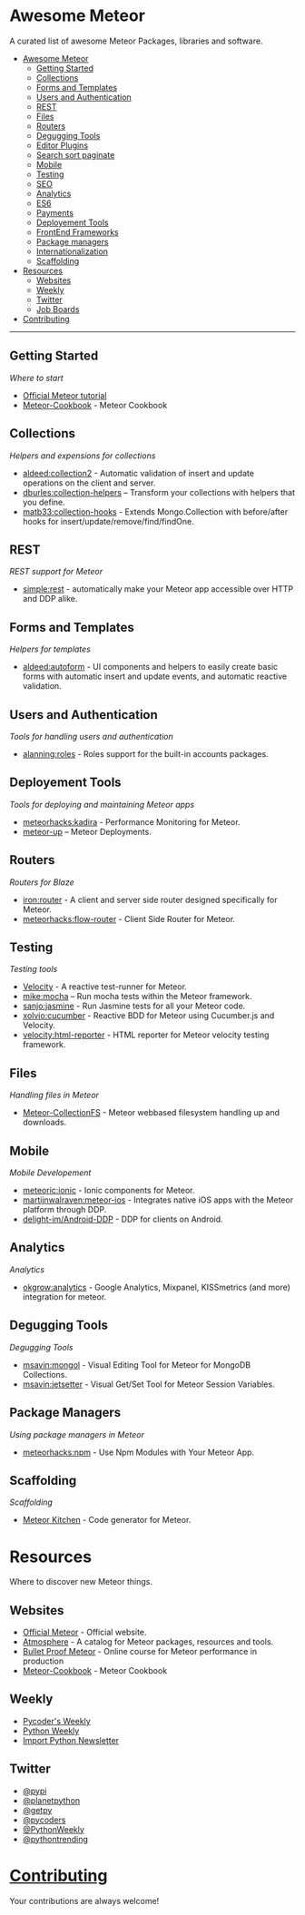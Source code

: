 # Awesome Meteor

A curated list of awesome Meteor Packages, libraries and software.

- [Awesome Meteor](#awesome-meteor)
    - [Getting Started](#getting-started)
    - [Collections](#collections)
    - [Forms and Templates](#forms-and-templates)
    - [Users and Authentication](#users-and-authentication)
    - [REST](#rest)
    - [Files](#files)
    - [Routers](#routers)
    - [Degugging Tools](#degugging-tools)
    - [Editor Plugins](#editor-plugins)
    - [Search sort paginate](#search-sort-paginate)
    - [Mobile](#mobile)
    - [Testing](#testing)
    - [SEO](#seo)
    - [Analytics](#analytics)
    - [ES6](#ES6)
    - [Payments](#payments)
    - [Deployement Tools](#deployement-tools)
    - [FrontEnd Frameworks](#ui-frameworks)
    - [Package managers](#package-managers)
    - [Internationalization](#internationalization)
    - [Scaffolding](#scaffolding)
- [Resources](#resources)
    - [Websites](#websites)
    - [Weekly](#weekly)
    - [Twitter](#twitter)
    - [Job Boards](#job-boards)
- [Contributing](#contributing)

- - -


## Getting Started

*Where to start*

* [Official Meteor tutorial](https://www.meteor.com/try)
* [Meteor-Cookbook](https://github.com/awatson1978/meteor-cookbook) - Meteor Cookbook

## Collections

*Helpers and expensions for collections*

* [aldeed:collection2](https://github.com/aldeed/meteor-collection2/) - Automatic validation of insert and update operations on the client and server.
* [dburles:collection-helpers](https://github.com/dburles/meteor-collection-helpers/) – Transform your collections with helpers that you define.
* [matb33:collection-hooks](https://github.com/matb33/meteor-collection-hooks/) - Extends Mongo.Collection with before/after hooks for insert/update/remove/find/findOne.

## REST

*REST support for Meteor*

* [simple:rest](https://github.com/stubailo/meteor-rest) - automatically make your Meteor app accessible over HTTP and DDP alike.

## Forms and Templates

*Helpers for templates*

* [aldeed:autoform](https://github.com/aldeed/meteor-autoform) - UI components and helpers to easily create basic forms with automatic insert and update events, and automatic reactive validation.

## Users and Authentication

*Tools for handling users and authentication*

* [alanning:roles](https://github.com/alanning/meteor-roles) - Roles support for the built-in accounts packages.

## Deployement Tools

*Tools for deploying and maintaining Meteor apps*

* [meteorhacks:kadira](https://github.com/meteorhacks/kadira) - Performance Monitoring for Meteor.
* [meteor-up](https://github.com/arunoda/meteor-up) – Meteor Deployments.

## Routers

*Routers for Blaze*

* [iron:router](https://github.com/iron-meteor/iron-router) - A client and server side router designed specifically for Meteor.
* [meteorhacks:flow-router](https://github.com/meteorhacks/flow-router) - Client Side Router for Meteor.

## Testing

*Testing tools*

* [Velocity](http://velocity.meteor.com/) - A reactive test-runner for Meteor.
* [mike:mocha](https://github.com/mad-eye/meteor-mocha-web/) – Run mocha tests within the Meteor framework.
* [sanjo:jasmine](https://github.com/Sanjo/meteor-jasmine/) - Run Jasmine tests for all your Meteor code.
* [xolvio:cucumber](https://github.com/xolvio/meteor-cucumber) - Reactive BDD for Meteor using Cucumber.js and Velocity.
* [velocity:html-reporter](https://github.com/meteor-velocity/html-reporter) - HTML reporter for Meteor velocity testing framework.

## Files

*Handling files in Meteor*

* [Meteor-CollectionFS](https://github.com/CollectionFS/Meteor-CollectionFS) - Meteor webbased filesystem handling up and downloads.

## Mobile

*Mobile Developement*

* [meteoric:ionic](https://github.com/meteoric/meteor-ionic) - Ionic components for Meteor.
* [martijnwalraven:meteor-ios](https://github.com/martijnwalraven/meteor-ios) - Integrates native iOS apps with the Meteor platform through DDP.
* [delight-im/Android-DDP](https://github.com/delight-im/Android-DDP) - DDP for clients on Android.

## Analytics

*Analytics*

* [okgrow:analytics](https://github.com/okgrow/analytics/) - Google Analytics, Mixpanel, KISSmetrics (and more) integration for meteor.

## Degugging Tools

*Degugging Tools*

* [msavin:mongol](https://github.com/msavin/Mongol/) - Visual Editing Tool for Meteor for MongoDB Collections.
* [msavin:jetsetter](https://github.com/msavin/JetSetter) - Visual Get/Set Tool for Meteor Session Variables.

## Package Managers

*Using package managers in Meteor*

* [meteorhacks:npm](https://github.com/meteorhacks/npm/) - Use Npm Modules with Your Meteor App.

## Scaffolding

*Scaffolding*

* [Meteor Kitchen](http://www.meteorkitchen.com/) - Code generator for Meteor.

# Resources

Where to discover new Meteor things.

## Websites

* [Official Meteor](http://www.meteor.com) - Official website.
* [Atmosphere](http://atmospherejs.com/) - A catalog for Meteor packages, resources and tools.
* [Bullet Proof Meteor](https://bulletproofmeteor.com/) - Online course for Meteor performance in production
* [Meteor-Cookbook](https://github.com/awatson1978/meteor-cookbook) - Meteor Cookbook

## Weekly

* [Pycoder's Weekly](http://pycoders.com/)
* [Python Weekly](http://www.pythonweekly.com/)
* [Import Python Newsletter](http://importpython.com/newsletter/)

## Twitter

* [@pypi](https://twitter.com/pypi)
* [@planetpython](https://twitter.com/planetpython)
* [@getpy](https://twitter.com/getpy)
* [@pycoders](https://twitter.com/pycoders)
* [@PythonWeekly](https://twitter.com/PythonWeekly)
* [@pythontrending](https://twitter.com/pythontrending)

# [Contributing](https://github.com/urigo/awesome-meteor/blob/master/CONTRIBUTING.md)

Your contributions are always welcome!
